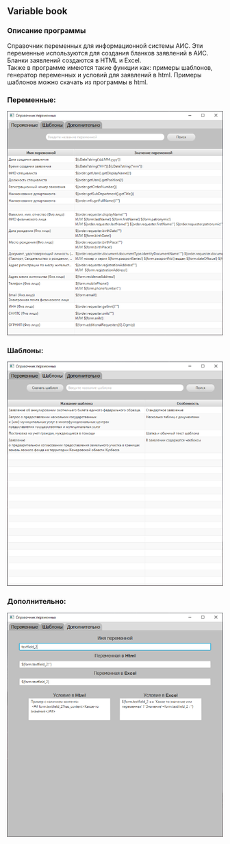 ## Variable book
### Описание программы
Справочник переменных для информационной системы АИС. Эти переменные используются для создания бланков заявлений в АИС. Бланки заявлений создаются в HTML и Excel.  
Также в программе имеются такие функции как: примеры шаблонов, генератор переменных и условий для заявлений в html. Примеры шаблонов можно скачать из программы в html.
### Переменные:
![Alt text](/src/variable_book/screenshots/Variables.PNG "Скриншот окна переменных")
### Шаблоны:
![Alt text](/src/variable_book/screenshots/Templates.PNG "Скриншот окна шаблонов")
### Дополнительно:
![Alt text](/src/variable_book/screenshots/Extra.PNG "Скриншот окна дополнительно")